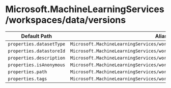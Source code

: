 # Microsoft.MachineLearningServices/workspaces/data/versions

| Default Path | Alias |
|---|---|
| `properties.datasetType` | `Microsoft.MachineLearningServices/workspaces/data/versions/datasetType` |
| `properties.datastoreId` | `Microsoft.MachineLearningServices/workspaces/data/versions/datastoreId` |
| `properties.description` | `Microsoft.MachineLearningServices/workspaces/data/versions/description` |
| `properties.isAnonymous` | `Microsoft.MachineLearningServices/workspaces/data/versions/isAnonymous` |
| `properties.path` | `Microsoft.MachineLearningServices/workspaces/data/versions/path` |
| `properties.tags` | `Microsoft.MachineLearningServices/workspaces/data/versions/tags` |


